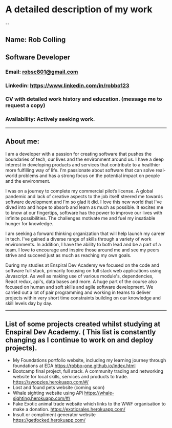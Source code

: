 # A detailed description of my work
--
## Name: Rob Colling
## Software Developer

### Email: robsc801@gmail.com
### Linkedin: https://www.linkedin.com/in/robbo123
### CV with detailed work history and education. (message me to request a copy)
### Availability: Actively seeking work.

---

## About me:

I am a developer with a passion for creating software that pushes the boundaries of tech, our lives and the environment around us. I have a deep interest in developing products and services that contribute to a healthier more fulfilling way of life. I'm passionate about software that can solve real-world problems and has a strong focus on the potential impact on people and the environment.

I was on a journey to complete my commercial pilot’s license. A global pandemic and lack of creative aspects to the job itself steered me towards software development and I'm so glad it did. I love this new world that I've dived into and hope to absorb and learn as much as possible. It excites me to know at our fingertips, software has the power to improve our lives with infinite possibilities. The challenges motivate me and fuel my insatiable hunger for knowledge.

I am seeking a forward thinking organization that will help launch my career in tech. I've gained a diverse range of skills through a variety of work environments. In addition, I have the ability to both lead and be a part of a team. I love to encourage and inspire those around me and see my peers strive and succeed just as much as reaching my own goals.

During my studies at Enspiral Dev Academy we focused on the code and software full stack, primarily focusing on full stack web applications using Javascript. As well as making use of various module's, dependencies, React redux, api's, data bases and more. A huge part of the course also focused on human and soft skills and agile software development. We carried out a lot of pair programming and working in teams to deliver projects within very short time constraints building on our knowledge and skill levels day by day. 

---

## List of some projects created whilst studying at Enspiral Dev Academy. ( This list is constantly changing as I continue to work on and deploy projects).

* My Foundations portfolio website, including my learning journey through foundations at EDA https://robbo-one.github.io/index.html
* Bootcamp final project, full stack. A community trading and networking website for local skills, services and products to trade. https://swopzies.herokuapp.com/#/
* Lost and found pets website (coming soon)
* Whale sighting website using APi https://whale-sighting.herokuapp.com/#/
* Fake Exotic animal trade website which links to the WWF organisation to make a donation. https://exoticsales.herokuapp.com/
* Insult or compliment generator website https://getfocked.herokuapp.com/






